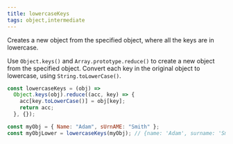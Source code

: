 ```yaml
---
title: lowercaseKeys
tags: object,intermediate
---
```


Creates a new object from the specified object, where all the keys are in lowercase.

Use `Object.keys()` and `Array.prototype.reduce()` to create a new object from the specified object.
Convert each key in the original object to lowercase, using `String.toLowerCase()`.

```js
const lowercaseKeys = (obj) =>
  Object.keys(obj).reduce((acc, key) => {
    acc[key.toLowerCase()] = obj[key];
    return acc;
  }, {});
```

```js
const myObj = { Name: "Adam", sUrnAME: "Smith" };
const myObjLower = lowercaseKeys(myObj); // {name: 'Adam', surname: 'Smith'};
```
